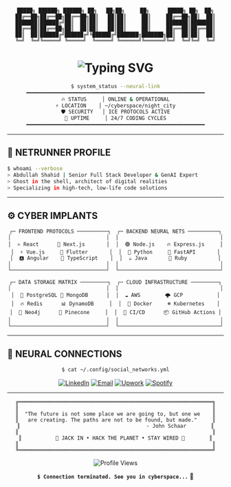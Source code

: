 <div align="center">

```
█████╗ ██████╗ ██████╗ ██╗   ██╗██╗     ██╗      █████╗ ██╗  ██╗
██╔══██╗██╔══██╗██╔══██╗██║   ██║██║     ██║     ██╔══██╗██║  ██║
███████║██████╔╝██║  ██║██║   ██║██║     ██║     ███████║███████║
██╔══██║██╔══██╗██║  ██║██║   ██║██║     ██║     ██╔══██║██╔══██║
██║  ██║██████╔╝██████╔╝╚██████╔╝███████╗███████╗██║  ██║██║  ██║
╚═╝  ╚═╝╚═════╝ ╚═════╝  ╚═════╝ ╚══════╝╚══════╝╚═╝  ╚═╝╚═╝  ╚═╝
```

<h1>
  <img src="https://readme-typing-svg.herokuapp.com?font=Orbitron&size=24&duration=3000&pause=1000&color=00FFFF&center=true&vCenter=true&width=600&lines=CYBERJACK+%7C+FULL+STACK+DEVELOPER;NEURAL+INTERFACE+ACTIVATED;CODING+IN+THE+MATRIX..." alt="Typing SVG" />
</h1>

```bash
$ system_status --neural-link
━━━━━━━━━━━━━━━━━━━━━━━━━━━━━━━━━━━━━━━━━━━━━━━━━━━━━━━━━━
🔥 STATUS     │ ONLINE & OPERATIONAL
⚡ LOCATION    │ ~/cyberspace/night_city
🛡️ SECURITY   │ ICE PROTOCOLS ACTIVE
💾 UPTIME     │ 24/7 CODING CYCLES
━━━━━━━━━━━━━━━━━━━━━━━━━━━━━━━━━━━━━━━━━━━━━━━━━━━━━━━━━━
```

</div>

---

## 🌆 **NETRUNNER PROFILE**

```bash
$ whoami --verbose
> Abdullah Shahid | Senior Full Stack Developer & GenAI Expert
> Ghost in the shell, architect of digital realities
> Specializing in high-tech, low-life code solutions
```
---

## ⚙️ **CYBER IMPLANTS**

<div align="center">

```ascii
┌─ FRONTEND PROTOCOLS ──────────┐  ┌─ BACKEND NEURAL NETS ──────────┐
│                               │  │                                 │
│  ⚛️ React      🔺 Next.js       │  │  🟢 Node.js    🔥 Express.js     │
│  ⚡ Vue.js     📱 Flutter       │  │  🐍 Python     🚀 FastAPI       │
│  🅰️ Angular    📘 TypeScript    │  │  ☕ Java       💎 Ruby          │
│                               │  │                                 │
└───────────────────────────────┘  └─────────────────────────────────┘

┌─ DATA STORAGE MATRIX ─────────┐  ┌─ CLOUD INFRASTRUCTURE ─────────┐
│                               │  │                                 │
│  🐘 PostgreSQL 🍃 MongoDB      │  │  ☁️ AWS        🌩️ GCP           │
│  🔥 Redis      📊 DynamoDB     │  │  🐳 Docker     ☸️ Kubernetes    │
│  🧠 Neo4j      🌲 Pinecone     │  │  🔧 CI/CD      📦 GitHub Actions │
│                               │  │                                 │
└───────────────────────────────┘  └─────────────────────────────────┘
```

</div>

---

## 📡 **NEURAL CONNECTIONS**

<div align="center">

```bash
$ cat ~/.config/social_networks.yml
```

[![LinkedIn](https://img.shields.io/badge/LinkedIn-00FFFF?style=for-the-badge&logo=linkedin&logoColor=000000&labelColor=0D1117)](https://linkedin.com/in/abdullahdevelops)
[![Email](https://img.shields.io/badge/Email-FF0080?style=for-the-badge&logo=gmail&logoColor=FFFFFF&labelColor=0D1117)](mailto:abdullahshahid1071@gmail.com)
[![Upwork](https://img.shields.io/badge/Upwork-FFFF00?style=for-the-badge&logo=upwork&logoColor=000000&labelColor=0D1117)](https://www.upwork.com/freelancers/abdullahshahid)
[![Spotify](https://img.shields.io/badge/Spotify-00FFFF?style=for-the-badge&logo=spotify&logoColor=000000&labelColor=0D1117)](https://open.spotify.com/user/31zkfgunma7is5wsvnsdcsna5zdy)

</div>

---

<div align="center">

```ascii
╔═══════════════════════════════════════════════════════════════╗
║                                                               ║
║  "The future is not some place we are going to, but one we    ║
║   are creating. The paths are not to be found, but made."     ║
║                                         - John Schaar        ║
║                                                               ║
║           🌃 JACK IN • HACK THE PLANET • STAY WIRED 🌃        ║
║                                                               ║
╚═══════════════════════════════════════════════════════════════╝
```

![Profile Views](https://komarev.com/ghpvc/?username=abdullahdevelops&color=00FFFF&style=for-the-badge&label=NEURAL+CONNECTIONS)

**`$ Connection terminated. See you in cyberspace...`** 🔌

</div>